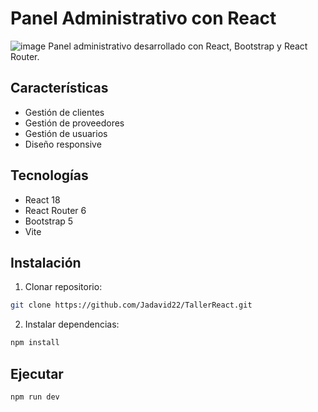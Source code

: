 # Panel Administrativo con React
![image](https://github.com/user-attachments/assets/e9f0e6ad-9a4d-4c39-b069-77ccfbf97340)
Panel administrativo desarrollado con React, Bootstrap y React Router.

## Características

- Gestión de clientes
- Gestión de proveedores
- Gestión de usuarios
- Diseño responsive

## Tecnologías

- React 18
- React Router 6
- Bootstrap 5
- Vite

## Instalación

1. Clonar repositorio:
```bash
git clone https://github.com/Jadavid22/TallerReact.git
```

2. Instalar dependencias:
```bash
npm install
```

## Ejecutar
```bash
npm run dev
```
